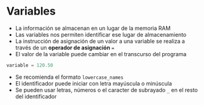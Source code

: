 # Variables

- La información se almacenan en un lugar de la memoria RAM
- Las variables nos permiten identificar ese lugar de almacenamiento
- La instrucción de asignación de un valor a una variable se realiza a través de un **operador de asignación** `=`
- El valor de la variable puede cambiar en el transcurso del programa

```py
variable = 120.50
```

- Se recomienda el formato `lowercase_names`
- El identificador puede iniciar con letra mayúscula o minúscula
- Se pueden usar letras, números o el caracter de subrayado `_` en el resto del identificador
